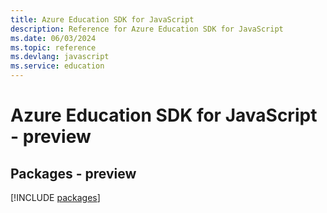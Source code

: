 ```yaml
---
title: Azure Education SDK for JavaScript
description: Reference for Azure Education SDK for JavaScript
ms.date: 06/03/2024
ms.topic: reference
ms.devlang: javascript
ms.service: education
---
```

# Azure Education SDK for JavaScript - preview
## Packages - preview
[!INCLUDE [packages](education-index.md)]